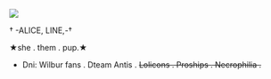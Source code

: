 ![](https://files.catbox.moe/sl7165.png)

† -ALICE, LINE,-†

  ★she . them . pup.★



 - Dni: Wilbur fans . Dteam Antis . ~~Lolicons . Proships . Necrophilia .~~